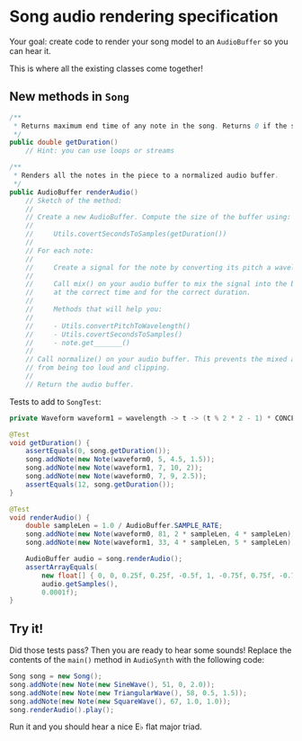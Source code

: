 # Song audio rendering specification

Your goal: create code to render your song model to an `AudioBuffer` so you can hear it.

This is where all the existing classes come together!

## New methods in `Song`

```java
/**
 * Returns maximum end time of any note in the song. Returns 0 if the song is empty.
 */
public double getDuration()
    // Hint: you can use loops or streams

/**
 * Renders all the notes in the piece to a normalized audio buffer.
 */
public AudioBuffer renderAudio()
    // Sketch of the method:
    //
    // Create a new AudioBuffer. Compute the size of the buffer using:
    //
    //     Utils.covertSecondsToSamples(getDuration())
    //
    // For each note:
    //
    //     Create a signal for the note by converting its pitch a wavelength.
    //
    //     Call mix() on your audio buffer to mix the signal into the buffer
    //     at the correct time and for the correct duration.
    //  
    //     Methods that will help you:
    //  
    //     - Utils.convertPitchToWavelength()
    //     - Utils.covertSecondsToSamples()
    //     - note.get_______()
    //
    // Call normalize() on your audio buffer. This prevents the mixed audio
    // from being too loud and clipping.
    //
    // Return the audio buffer.
```

Tests to add to `SongTest`:

```java
private Waveform waveform1 = wavelength -> t -> (t % 2 * 2 - 1) * CONCERT_A_WAVELENGTH * 3;

@Test
void getDuration() {
    assertEquals(0, song.getDuration());
    song.addNote(new Note(waveform0, 5, 4.5, 1.5));
    song.addNote(new Note(waveform1, 7, 10, 2));
    song.addNote(new Note(waveform0, 7, 9, 2.5));
    assertEquals(12, song.getDuration());
}

@Test
void renderAudio() {
    double sampleLen = 1.0 / AudioBuffer.SAMPLE_RATE;
    song.addNote(new Note(waveform0, 81, 2 * sampleLen, 4 * sampleLen));
    song.addNote(new Note(waveform1, 33, 4 * sampleLen, 5 * sampleLen));

    AudioBuffer audio = song.renderAudio();
    assertArrayEquals(
        new float[] { 0, 0, 0.25f, 0.25f, -0.5f, 1, -0.75f, 0.75f, -0.75f },
        audio.getSamples(),
        0.0001f);
}
```

## Try it!

Did those tests pass? Then you are ready to hear some sounds! Replace the contents of the `main()` method in `AudioSynth` with the following code:

```java
Song song = new Song();
song.addNote(new Note(new SineWave(), 51, 0, 2.0));
song.addNote(new Note(new TriangularWave(), 58, 0.5, 1.5));
song.addNote(new Note(new SquareWave(), 67, 1.0, 1.0));
song.renderAudio().play();
```

Run it and you should hear a nice E♭ flat major triad.
